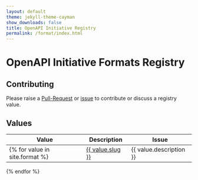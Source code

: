 ```yaml
---
layout: default
theme: jekyll-theme-cayman
show_downloads: false
title: OpenAPI Initiative Registry
permalink: /format/index.html
---
```


# OpenAPI Initiative Formats Registry

## Contributing

Please raise a [Pull-Request]() or [issue]() to contribute or discuss a registry value.

## Values

|Value|Description|Issue|
|---|---|---|
{% for value in site.format %}| <a href="/format/{{ value.slug }}.html">{{ value.slug }}</a> | {{ value.description }} | {{ value.issue }} |
{% endfor %}

